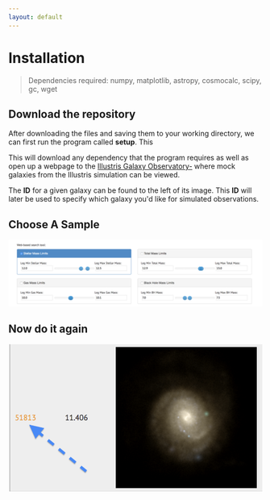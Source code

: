 ```yaml
---
layout: default
---
```


# Installation

>Dependencies required: numpy, matplotlib, astropy, cosmocalc, scipy, gc, wget

## Download the repository

After downloading the files and saving them to your working directory, we can first run the program called **setup**. This 

This will download any dependency that the program requires as well as open up a webpage to the [Illustris Galaxy Observatory-](http://www.illustris-project.org/galaxy_obs/) where mock galaxies from the Illustris simulation can be viewed. 

The **ID** for a given galaxy can be found to the left of its image. This **ID** will later be used to specify which galaxy you'd like for simulated observations. 

## Choose A Sample

![Hey](p1.png)



## Now do it again


![Hey](p2.png)


